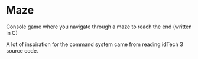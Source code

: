 # Maze
Console game where you navigate through a maze to reach the end (written in C)

A lot of inspiration for the command system came from reading idTech 3 source code.

